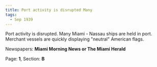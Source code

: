 ```yaml
---  
title: Port activity is disrupted Many  
tags:  
  - Sep 1939  
---  
```

  
Port activity is disrupted. Many Miami - Nassau ships are held in port. Merchant vessels are quickly displaying "neutral" American flags.  
  
Newspapers: **Miami Morning News or The Miami Herald**  
  
Page: **1**, Section: **B** 
